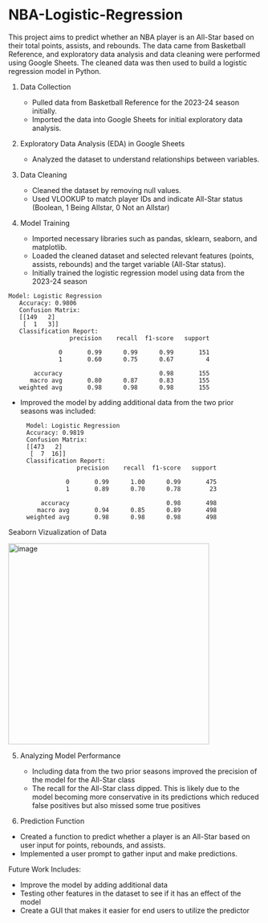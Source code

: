 # NBA-Logistic-Regression
This project aims to predict whether an NBA player is an All-Star based on their total points, assists, and rebounds. The data came from Basketball Reference, and exploratory data analysis and data cleaning were performed using Google Sheets. The cleaned data was then used to build a logistic regression model in Python.

1. Data Collection
   - Pulled data from Basketball Reference for the 2023-24 season initially.
   - Imported the data into Google Sheets for initial exploratory data analysis.

2. Exploratory Data Analysis (EDA) in Google Sheets
   - Analyzed the dataset to understand relationships between variables.

3. Data Cleaning
   - Cleaned the dataset by removing null values.
   - Used VLOOKUP to match player IDs and indicate All-Star status (Boolean, 1 Being Allstar, 0 Not an Allstar)

4. Model Training
   - Imported necessary libraries such as pandas, sklearn, seaborn, and matplotlib.
   - Loaded the cleaned dataset and selected relevant features (points, assists, rebounds) and the target variable (All-Star status).
   - Initially trained the logistic regression model using data from the 2023-24 season
  ```
  Model: Logistic Regression
     Accuracy: 0.9806
     Confusion Matrix:
     [[149   2]
      [  1   3]]
     Classification Report:
                   precision    recall  f1-score   support

                0       0.99      0.99      0.99       151
                1       0.60      0.75      0.67         4

         accuracy                           0.98       155
        macro avg       0.80      0.87      0.83       155
     weighted avg       0.98      0.98      0.98       155
```
   - Improved the model by adding additional data from the two prior seasons was included:
```
     Model: Logistic Regression
     Accuracy: 0.9819
     Confusion Matrix:
     [[473   2]
      [  7  16]]
     Classification Report:
                   precision    recall  f1-score   support

                0       0.99      1.00      0.99       475
                1       0.89      0.70      0.78        23

         accuracy                           0.98       498
        macro avg       0.94      0.85      0.89       498
     weighted avg       0.98      0.98      0.98       498
```
Seaborn Vizualization of Data

<img width="400" alt="image" src="https://github.com/trevorlovet1/NBA-Logistic-Regression/assets/112558354/4f089f76-c863-4681-8343-b0c140c2ece6">

5. Analyzing Model Performance
   -  Including data from the two prior seasons improved the precision of the model for the All-Star class
   - The recall for the All-Star class dipped. This is likely due to the model becoming more conservative in its predictions which reduced false positives but also missed some true positives 

7.  Prediction Function
   - Created a function to predict whether a player is an All-Star based on user input for points, rebounds, and assists.
   - Implemented a user prompt to gather input and make predictions.


Future Work Includes:
- Improve the model by adding additional data
- Testing other features in the dataset to see if it has an effect of the model
- Create a GUI that makes it easier for end users to utilize the predictor

